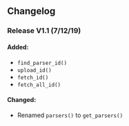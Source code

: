 ## Changelog

### Release V1.1 (7/12/19)

#### Added:

* `find_parser_id()`
* `upload_id()`
* `fetch_id()`
* `fetch_all_id()`

#### Changed:

* Renamed `parsers()` to `get_parsers()`